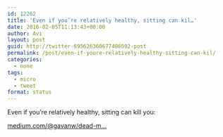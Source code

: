 ```yaml
---
id: 12262
title: 'Even if you’re relatively healthy, sitting can kil…'
date: 2016-02-05T11:13:43+00:00
author: Avi
layout: post
guid: http://twitter-695626360677486592-post
permalink: /post/even-if-youre-relatively-healthy-sitting-can-kil/
categories:
  - none
tags:
  - micro
  - tweet
format: status
---
```

Even if you’re relatively healthy, sitting can kill you:

[medium.com/@gavanw/dead-m…](https://medium.com/@gavanw/dead-men-write-no-code-e9a7c5daf5d)